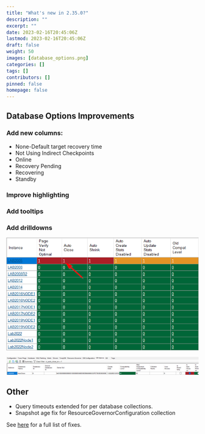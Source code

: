 ```yaml
---
title: "What's new in 2.35.0?"
description: ""
excerpt: ""
date: 2023-02-16T20:45:06Z
lastmod: 2023-02-16T20:45:06Z
draft: false
weight: 50
images: [database_options.png]
categories: []
tags: []
contributors: []
pinned: false
homepage: false
---
```

## Database Options Improvements

### Add new columns:

* None-Default target recovery time
* Not Using Indirect Checkpoints
* Online
* Recovery Pending
* Recovering
* Standby

### Improve highlighting

### Add tooltips

### Add drilldowns

[![Database Options Drilldown](database_options_drilldown1.png)](database_options_drilldown1.png)

[![Database Options Drilldown](database_options_drilldown2.png)](database_options_drilldown2.png)

## Other

* Query timeouts extended for per database collections.
* Snapshot age fix for ResourceGovernorConfiguration collection

See [here](https://github.com/trimble-oss/dba-dash/releases/tag/2.35.0) for a full list of fixes.